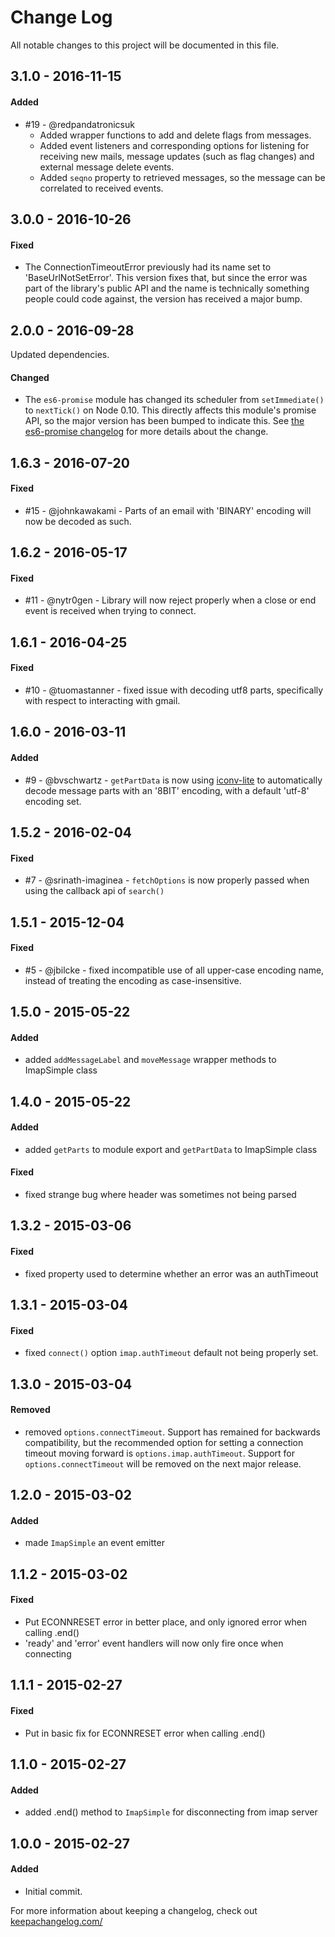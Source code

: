 # Change Log

All notable changes to this project will be documented in this file.

## 3.1.0 - 2016-11-15

#### Added

- #19 - @redpandatronicsuk
    - Added wrapper functions to add and delete flags from messages.
    - Added event listeners and corresponding options for listening for receiving
    new mails, message updates (such as flag changes) and external message delete
    events.
    - Added `seqno` property to retrieved messages, so the message can be
    correlated to received events.

## 3.0.0 - 2016-10-26

#### Fixed

- The ConnectionTimeoutError previously had its name set to 'BaseUrlNotSetError'.
This version fixes that, but since the error was part of the library's public API
and the name is technically something people could code against, the version has
received a major bump.

## 2.0.0 - 2016-09-28

Updated dependencies.

#### Changed

- The `es6-promise` module has changed its scheduler from `setImmediate()` to
`nextTick()` on Node 0.10. This directly affects this module's promise API,
so the major version has been bumped to indicate this. See
[the es6-promise changelog](https://github.com/stefanpenner/es6-promise/blob/master/CHANGELOG.md#300)
for more details about the change.

## 1.6.3 - 2016-07-20

#### Fixed

- \#15 - @johnkawakami - Parts of an email with 'BINARY' encoding will now be
    decoded as such.

## 1.6.2 - 2016-05-17

#### Fixed

- \#11 - @nytr0gen - Library will now reject properly when a close or end event
    is received when trying to connect.

## 1.6.1 - 2016-04-25

#### Fixed

- \#10 - @tuomastanner - fixed issue with decoding utf8 parts, specifically with
    respect to interacting with gmail.


## 1.6.0 - 2016-03-11

#### Added

- \#9 - @bvschwartz - `getPartData` is now using [iconv-lite][iconv-lite] to automatically
    decode message parts with an '8BIT' encoding, with a default 'utf-8' encoding set.

[iconv-lite]: https://github.com/ashtuchkin/iconv-lite

## 1.5.2 - 2016-02-04

#### Fixed

- \#7 - @srinath-imaginea - `fetchOptions` is now properly passed when using the callback
    api of `search()`

## 1.5.1 - 2015-12-04

#### Fixed

- \#5 - @jbilcke - fixed incompatible use of all upper-case encoding name, instead of treating
    the encoding as case-insensitive.

## 1.5.0 - 2015-05-22

#### Added

- added `addMessageLabel` and `moveMessage` wrapper methods to ImapSimple class

## 1.4.0 - 2015-05-22

#### Added

- added `getParts` to module export and `getPartData` to ImapSimple class

#### Fixed

- fixed strange bug where header was sometimes not being parsed

## 1.3.2 - 2015-03-06

#### Fixed

- fixed property used to determine whether an error was an authTimeout

## 1.3.1 - 2015-03-04

#### Fixed

- fixed `connect()` option `imap.authTimeout` default not being properly set.

## 1.3.0 - 2015-03-04

#### Removed

- removed `options.connectTimeout`. Support has remained for backwards
    compatibility, but the recommended option for setting a connection timeout
    moving forward is `options.imap.authTimeout`. Support for
    `options.connectTimeout` will be removed on the next major release.

## 1.2.0 - 2015-03-02

#### Added

- made `ImapSimple` an event emitter

## 1.1.2 - 2015-03-02

#### Fixed

- Put ECONNRESET error in better place, and only ignored error when calling .end()
- 'ready' and 'error' event handlers will now only fire once when connecting

## 1.1.1 - 2015-02-27

#### Fixed

- Put in basic fix for ECONNRESET error when calling .end()

## 1.1.0 - 2015-02-27

#### Added

- added .end() method to `ImapSimple` for disconnecting from imap server

## 1.0.0 - 2015-02-27

#### Added

- Initial commit.

For more information about keeping a changelog, check out [keepachangelog.com/](http://keepachangelog.com/)

